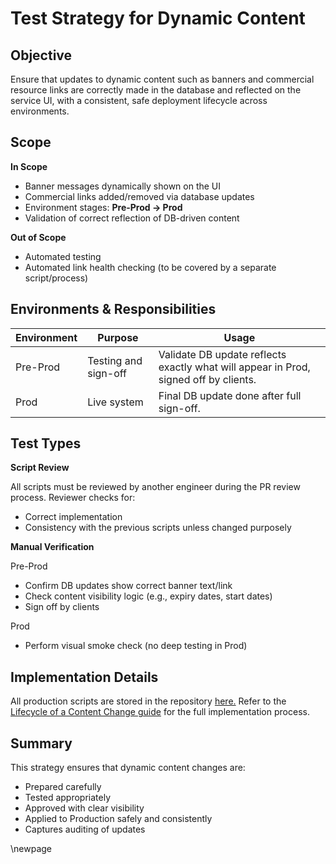 ﻿# Test Strategy for Dynamic Content

## Objective

Ensure that updates to dynamic content such as banners and commercial resource links are correctly made in the database and reflected on the service UI, with a consistent, safe deployment lifecycle across environments.

## Scope

**In Scope**

- Banner messages dynamically shown on the UI
- Commercial links added/removed via database updates
- Environment stages: **Pre-Prod → Prod**
- Validation of correct reflection of DB-driven content

**Out of Scope**

- Automated testing
- Automated link health checking (to be covered by a separate script/process)

## Environments & Responsibilities

| Environment | Purpose              | Usage                                                                 |
|-------------|----------------------|------------------------------------------------------------------------|
| Pre-Prod    | Testing and sign-off | Validate DB update reflects exactly what will appear in Prod, signed off by clients. |
| Prod        | Live system          | Final DB update done after full sign-off.                             |

## Test Types

**Script Review**

All scripts must be reviewed by another engineer during the PR review process.
Reviewer checks for:
- Correct implementation
- Consistency with the previous scripts unless changed purposely 

 **Manual Verification**

Pre-Prod

- Confirm DB updates show correct banner text/link
- Check content visibility logic (e.g., expiry dates, start dates)
- Sign off by clients
 
Prod

- Perform visual smoke check (no deep testing in Prod)


## Implementation Details

All production scripts are stored in the repository [here.](../../scripts/content)
Refer to the [Lifecycle of a Content Change guide](/9_Implementation-Guide-for-Dynamic-content-changes.md)
for the full implementation process.

## Summary

This strategy ensures that dynamic content changes are:

- Prepared carefully
- Tested appropriately
- Approved with clear visibility
- Applied to Production safely and consistently
- Captures auditing of updates

<!-- Leave the rest of this page blank -->
\newpage
